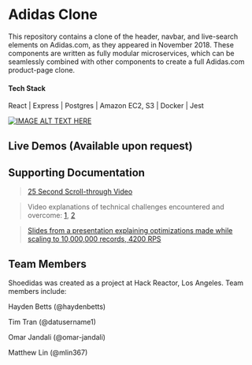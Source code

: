 # Adidas Clone

This repository contains a clone of the header, navbar, and live-search elements on Adidas.com, as they appeared in November 2018. These components are written as fully modular microservices, which can be seamlessly combined with other components to create a full Adidas.com product-page clone.

#### Tech Stack
React | Express | Postgres | Amazon EC2, S3 | Docker | Jest

[![IMAGE ALT TEXT HERE](https://i.imgur.com/CZP6LVH.gif)](https://www.youtube.com/watch?v=iUA7akiyqQM)

## Live Demos (Available upon request)

## Supporting Documentation
> [25 Second Scroll-through Video](https://www.youtube.com/watch?v=iUA7akiyqQM)

> Video explanations of technical challenges encountered and overcome: [1](https://www.youtube.com/watch?v=rScMgF77G0U), [2](https://www.youtube.com/watch?v=XKypb11Ok2o)

> [Slides from a presentation explaining optimizations made while scaling to 10,000,000 records, 4200 RPS](https://docs.google.com/presentation/d/1oLnoV3tQnWJlWnQBg-WspJ_Cik1YmxTjscEmiLPMicE/edit?usp=sharing)

## Team Members
Shoedidas was created as a project at Hack Reactor, Los Angeles. Team members include:

Hayden Betts (@haydenbetts)

Tim Tran (@datusername1)

Omar Jandali (@omar-jandali)

Matthew Lin (@mlin367)
